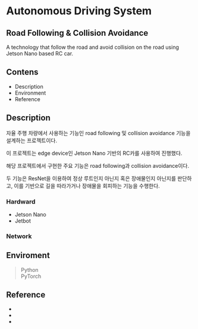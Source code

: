 # Autonomous Driving System
## Road Following & Collision Avoidance
A technology that follow the road and avoid collision on the road 
using Jetson Nano based RC car.



## Contens
- Description
- Environment
- Reference

## Description
자율 주행 차량에서 사용하는 기능인 road following 및 collision avoidance 기능을 설계하는 프로젝트이다.
  
  
이 프로젝트는 edge device인 Jetson Nano 기반의 RC카를 사용하여 진행했다.
  
  
해당 프로젝트에서 구현한 주요 기능은 road following과 collision avoidance이다.
  
  
두 기능은 ResNet을 이용하여 정상 루트인지 아닌지 혹은 장애물인지 아닌지를 판단하고, 이를 기반으로 길을 따라가거나 장애물을 회피하는 기능을 수행한다.
  
### Hardward
- Jetson Nano 
- Jetbot

### Network



## Enviroment
> Python<br>PyTorch

## Reference
- 
- 
- 
